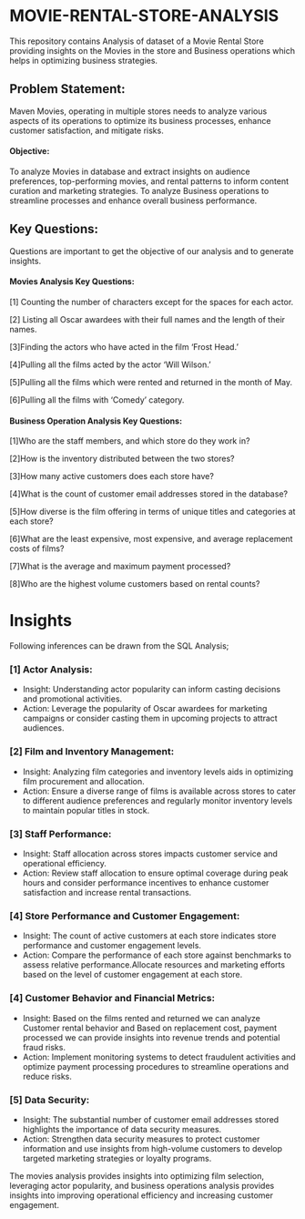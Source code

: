 # MOVIE-RENTAL-STORE-ANALYSIS
This repository contains Analysis of dataset of a Movie Rental Store providing insights on the Movies in the store and Business operations which helps in optimizing business strategies.

## Problem Statement:
 
Maven Movies, operating in multiple stores needs to analyze various aspects of its operations to optimize its business processes, enhance customer satisfaction, and mitigate risks.

#### Objective: 
To analyze Movies in database and extract insights on audience preferences, top-performing movies, and rental patterns to inform content curation and marketing strategies. To analyze Business operations  to streamline processes and enhance overall business performance.

## Key Questions:
Questions are important to get the objective of our analysis and to generate insights.

#### Movies Analysis Key Questions:

[1] Counting the number of characters except for the spaces for each actor.

[2] Listing all Oscar awardees with their full names and the length of their names.

[3]Finding the actors who have acted in the film ‘Frost Head.’

[4]Pulling all the films acted by the actor ‘Will Wilson.’

[5]Pulling all the films which were rented and returned in the month of May.

[6]Pulling all the films with ‘Comedy’ category.

#### Business Operation Analysis Key Questions:

[1]Who are the staff members, and which store do they work in?

[2]How is the inventory distributed between the two stores?

[3]How many active customers does each store have?

[4]What is the count of customer email addresses stored in the database?

[5]How diverse is the film offering in terms of unique titles and categories at each store?

[6]What are the least expensive, most expensive, and average replacement costs of films?

[7]What is the average and maximum payment processed?

[8]Who are the highest volume customers based on rental counts?


# Insights

Following inferences can be drawn from the SQL Analysis;

### [1] Actor Analysis:

- Insight: Understanding actor popularity can inform casting decisions and promotional activities.
- Action: Leverage the popularity of Oscar awardees for marketing campaigns or consider casting them in upcoming projects to attract audiences.

### [2] Film and Inventory Management:

- Insight: Analyzing film categories and inventory levels aids in optimizing film procurement and allocation.
- Action: Ensure a diverse range of films is available across stores to cater to different audience preferences and regularly monitor inventory levels to maintain popular titles in stock.
           
### [3] Staff Performance:

- Insight: Staff allocation across stores impacts customer service and operational efficiency.
- Action: Review staff allocation to ensure optimal coverage during peak hours and consider performance incentives to enhance customer satisfaction and increase rental transactions. 

### [4] Store Performance and Customer Engagement:

- Insight: The count of active customers at each store indicates store performance and customer engagement levels.
- Action: Compare the performance of each store against benchmarks to assess relative performance.Allocate resources and marketing efforts based on the level of customer engagement at each store.

### [4] Customer Behavior and Financial Metrics:

- Insight: Based on the films rented and returned we can analyze Customer rental behavior and Based on replacement cost, payment processed we can provide insights into revenue trends and potential fraud risks.
- Action: Implement monitoring systems to detect fraudulent activities and optimize payment processing procedures to streamline operations and reduce risks.

### [5] Data Security:

- Insight: The substantial number of customer email addresses stored highlights the importance of data security measures.
- Action: Strengthen data security measures to protect customer information and use insights from high-volume customers to develop targeted marketing strategies or loyalty programs. 

The movies analysis provides insights into optimizing film selection, leveraging actor popularity, and business operations analysis provides insights into improving operational efficiency and increasing customer engagement.

